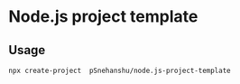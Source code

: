 # Node.js project template

## Usage

```bash
npx create-project  pSnehanshu/node.js-project-template 
```
